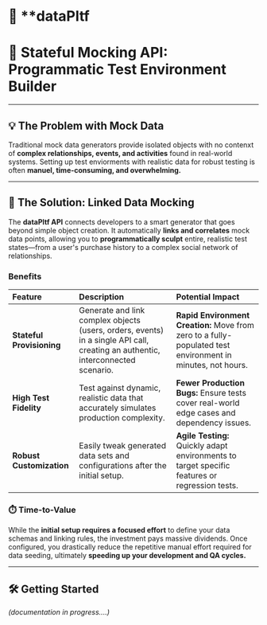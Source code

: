 # 🔗 **dataPltf

# 🔗 **Stateful Mocking API: Programmatic Test Environment Builder**

---

## 💡 The Problem with Mock Data

Traditional mock data generators provide isolated objects with no contenxt of **complex relationships, events, and activities** found in real-world systems. Setting up test enviorments with realistic data for robust testing is often **manuel, time-consuming, and overwhelming.**

---

## 🚀 The Solution: Linked Data Mocking

The **dataPltf API** connects developers to a smart generator that goes beyond simple object creation. It automatically **links and correlates** mock data points, allowing you to **programmatically sculpt** entire, realistic test states—from a user's purchase history to a complex social network of relationships. 

### Benefits
| Feature | Description | Potential Impact |
| :--- | :--- | :--- |
| **Stateful Provisioning** | Generate and link complex objects (users, orders, events) in a single API call, creating an authentic, interconnected scenario. | **Rapid Environment Creation:** Move from zero to a fully-populated test environment in minutes, not hours. |
| **High Test Fidelity** | Test against dynamic, realistic data that accurately simulates production complexity. | **Fewer Production Bugs:** Ensure tests cover real-world edge cases and dependency issues. |
| **Robust Customization** | Easily tweak generated data sets and configurations after the initial setup. | **Agile Testing:** Quickly adapt environments to target specific features or regression tests. |

### ⏱️ Time-to-Value

While the **initial setup requires a focused effort** to define your data schemas and linking rules, the investment pays massive dividends. Once configured, you drastically reduce the repetitive manual effort required for data seeding, ultimately **speeding up your development and QA cycles.**

---

## 🛠️ Getting Started

*(documentation in progress....)*
